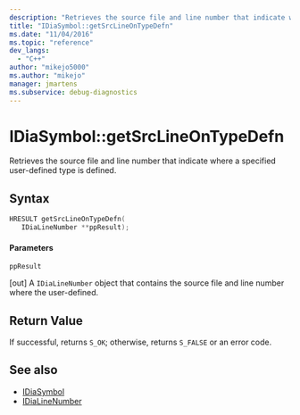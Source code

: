 ```yaml
---
description: "Retrieves the source file and line number that indicate where a specified user-defined type is defined."
title: "IDiaSymbol::getSrcLineOnTypeDefn"
ms.date: "11/04/2016"
ms.topic: "reference"
dev_langs:
  - "C++"
author: "mikejo5000"
ms.author: "mikejo"
manager: jmartens
ms.subservice: debug-diagnostics
---
```

# IDiaSymbol::getSrcLineOnTypeDefn

Retrieves the source file and line number that indicate where a specified user-defined type is defined.

## Syntax

```C++
HRESULT getSrcLineOnTypeDefn(
   IDiaLineNumber **ppResult);
```

#### Parameters
 `ppResult`

[out] A `IDiaLineNumber` object that contains the source file and line number where the user-defined.

## Return Value
 If successful, returns `S_OK`; otherwise, returns `S_FALSE` or an error code.

## See also
- [IDiaSymbol](../../debugger/debug-interface-access/idiasymbol.md)
- [IDiaLineNumber](../../debugger/debug-interface-access/idialinenumber.md)
